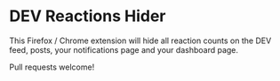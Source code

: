 # DEV Reactions Hider

This Firefox / Chrome extension will hide all reaction counts on the DEV feed, posts, your notifications page and your dashboard page.

Pull requests welcome!